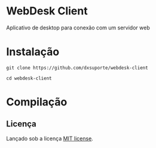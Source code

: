 # WebDesk Client

Aplicativo de desktop para conexão com um servidor web

# Instalação
```shell
git clone https://github.com/dxsuporte/webdesk-client
```

```shell
cd webdesk-client
```

# Compilação


## Licença

Lançado sob a licença [MIT license](LICENSE.md).
